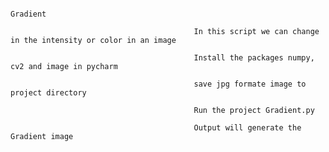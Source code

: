                                                                      
                                                                      Gradient
                                                                      
                                             In this script we can change in the intensity or color in an image
                                             
                                             Install the packages numpy, cv2 and image in pycharm
                                             
                                             save jpg formate image to project directory
                                             
                                             Run the project Gradient.py
                                             
                                             Output will generate the Gradient image
                                             
                                             
